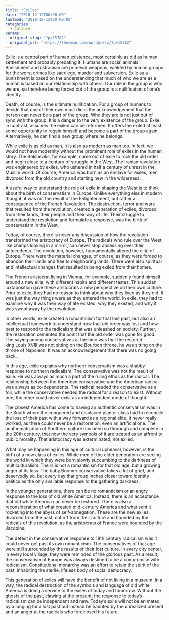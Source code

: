 ```yaml
---
title: "Exiles"
date: "2018-12-12T00:00:00"
lastmod: "2018-12-12T00:00:00"
categories:
  - Culture
params:
  original_slug: "?p=15782"
  original_url: "https://thezman.com/wordpress/?p=15782"
---
```


Exile is a central part of human existence, most certainly as old as
human settlement and probably predating it. Humans are social animals.
Banishment and ostracism are primeval weapons, wielded by human groups
for the worst crimes like sacrilege, murder and subversion. Exile as a
punishment is based on the understanding that much of who we are as a
human is based on our relationship with others. Our role in the group is
who we are, so therefore being forced out of the group is a
nullification of one’s identity.

Death, of course, is the ultimate nullification. For a group of humans
to decide that one of their own must die is the acknowledgement that the
person can never be a part of the group. Who they are is not just out of
sync with the group. It is a danger to the very existence of the group.
Exile, in contrast, assumes the exiled can be reformed. It offers the
exiled at least some opportunity to regain himself and become a part of
the group again. Alternatively, he can find a new group where he
belongs.

While exile is as old as man, it is also as modern as man too. In fact,
we would not have modernity without the prominent role of exiles in the
human story. The Bolsheviks, for example, came out of exile to rock the
old order and begin close to a century of struggle in the West. The
Iranian revolution was engineered by exiles, who ushered in half a
century of unrest in the Muslim world. Of course, America was born as an
enclave for exiles, men divorced from the old country and starting new
in the wilderness.

A useful way to understand the role of exile in shaping the West is to
think about the birth of conservatism in Europe. Unlike everything else
in modern thought, it was not the result of the Enlightenment, but
rather a consequence of the French Revolution. The destruction, terror
and wars that resulted from the revolution, created a generation of
exiles, divorced from their lands, their people and their way of life.
Their struggle to understand the revolution and formulate a response,
was the birth of conservatism in the West.

Today, of course, there is never any discussion of how the revolution
transformed the aristocracy of Europe. The radicals who rule over the
West, like chimps looking in a mirror, can never stop obsessing over
their antecedents. The revolution, however, fundamentally altered the
elite of Europe. There were the material changes, of course, as they
were forced to abandon their lands and flee to neighboring lands. There
were also spiritual and intellectual changes that resulted in being
exiled from their homes.

The French aristocrat living in Vienna, for example, suddenly found
himself around a new elite, with different habits and different tastes.
This sudden juxtaposition gave these aristocrats a new perspective on
their own culture. Prior to exile, they had no reason to think about why
they lived as they did. It was just the way things were as they entered
the world. In exile, they had to examine why it was their way of life
existed, why they existed, and why it was swept away by the revolution.

In other words, exile created a romanticism for that lost past, but also
an intellectual framework to understand how that old order was lost and
how best to respond to the radicalism that was unleashed on society.
Further, the restoration cemented the point that the old order was gone
for good. The saying among conservatives at the time was that the
restored king Louis XVIII was not sitting on the Bourbon throne, he was
sitting on the throne of Napoleon. It was an acknowledgement that there
was no going back.

In this age, exile explains why northern conservatism was a shabby
response to northern radicalism. The conservative was not the result of
exile. He was always as much a part of the ruling ethos as the radical.
The relationship between the American conservative and the American
radical was always as co-dependents. The radical needed the conservative
as a foil, while the conservative needed the radical for a reason to
exist. Without one, the other could never exist as an independent mode
of thought.

The closest America has come to having an authentic conservatism was in
the South where the conquered and displaced planter class had to
reconcile the loss of their past with a way forward as a regional elite.
It never really worked, as there could never be a restoration, even an
artificial one. The anathematization of Southern culture has been so
thorough and complete in the 20th century, that now the very symbols of
it are treated as an affront to public morality. That aristocracy was
exterminated, not exiled.

What may be happening in this age of cultural upheaval, however, is the
birth of a new class of exiles. White men of the older generation are
seeing the world in which they were born slowly succumbing to the
darkness of multiculturalism. Theirs is not a romanticism for that old
age, but a growing anger at its loss. The baby Boomer conservative takes
a lot of grief, and deservedly so, but every day that group inches
closer toward identity politics as the only available response to the
gathering darkness.

In the younger generations, there can be no romanticism or an angry
response to the loss of old white America. Instead, there is an
acceptance that old white America can never be restored. There is also a
reconsideration of what created mid-century America and what sent it
rocketing into the abyss of self-abnegation. These are the new exiles,
divorced from the past, cut off from their culture and hounded by the
radicals of this revolution, as the aristocrats of France were hounded
by the Jacobins.

The defect in the conservative response to 18th century radicalism was
it could never get past its own romanticism. The conservatives of that
age were still surrounded by the results of their lost culture. In every
city center, in every local village, they were reminded of the glorious
past. As a result, the conservatism of Europe was always destined to be
a compromise with radicalism. Constitutional monarchy was an effort to
retain the spirit of the past, inhabiting the sterile, lifeless body of
social democracy.

This generation of exiles will have the benefit of not living in a
museum. In a way, the radical destruction of the symbols and language of
old white America is doing a service to the exiles of today and
tomorrow. Without the ghosts of the past, clawing at the present, the
response to today’s radicalism can be independent and new. Today’s exile
will not be animated by a longing for a lost past but instead be haunted
by the unrealized present and an anger at the radicals who foreclosed
his future.
